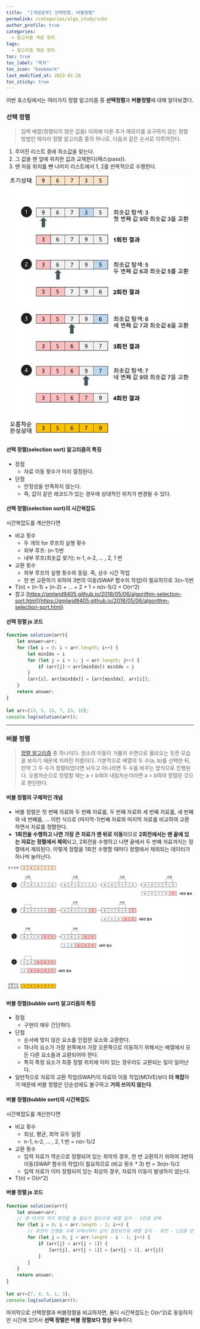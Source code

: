 ```yaml
---
title:  "[개념공부] 선택정렬, 버블정렬"
permalink: /categories/algo_study/ssbs
author_profile: true
categories:
  - 알고리즘 개념 정리
tags:
  - 알고리즘 개념 정리
toc: true
toc_label: "목차"
toc_icon: "bookmark"
last_modified_at: 2023-01-28
toc_sticky: true
---
```


 이번 포스팅에서는 여러가지 정렬 알고리즘 중 **선택정렬**과 **버블정렬**에 대해 알아보겠다.



### 선택 정렬

> 입력 배열(정렬되지 않은 값들) 이외에 다른 추가 메모리를 요구하지 않는 정렬 방법인 제자리 정렬 알고리즘 중의 하나로, 다음과 같은 순서로 이루어진다.

1. 주어진 리스트 중에 최소값을 찾는다.
2. 그 값을 맨 앞에 위치한 값과 교체한다(패스(pass)).
3. 맨 처음 위치를 뺀 나머지 리스트에서 1, 2를 반복적으로 수행한다.

![img](../../assets/images/selection-sort.png)



#### 선택 정렬(selection sort) 알고리즘의 특징

- 장점
  - 자료 이동 횟수가 미리 결정된다.
- 단점
  - 안정성을 만족하지 않는다.
  - 즉, 값이 같은 레코드가 있는 경우에 상대적인 위치가 변경될 수 있다.



#### 선택 정렬(selection sort)의 시간복잡도

시간복잡도를 계산한다면

- 비교 횟수
  - 두 개의 for 루프의 실행 횟수
  - 외부 루프: (n-1)번
  - 내부 루프(최솟값 찾기): n-1, n-2, … , 2, 1 번
- 교환 횟수
  - 외부 루프의 실행 횟수와 동일. 즉, 상수 시간 작업
  - 한 번 교환하기 위하여 3번의 이동(SWAP 함수의 작업)이 필요하므로 3(n-1)번
- T(n) = (n-1) + (n-2) + … + 2 + 1 = n(n-1)/2 = O(n^2)
- 참고 [https://gmlwjd9405.github.io/2018/05/06/algorithm-selection-sort.html](https://gmlwjd9405.github.io/2018/05/06/algorithm-selection-sort.html)



#### 선택 정렬 js 코드

```js
function solution(arr){
    let answer=arr;
    for (let i = 0; i < arr.length; i++) {
        let minIdx = i
        for (let j = i + 1; j < arr.length; j++) {
            if (arr[j] < arr[minIdx]) minIdx = j
        }
        [arr[i], arr[minIdx]] = [arr[minIdx], arr[i]];
    }
    return answer;
}

let arr=[13, 5, 11, 7, 23, 15];
console.log(solution(arr));
```

----



### 버블 정렬

>  [정렬 알고리즘](https://ko.wikipedia.org/wiki/정렬_알고리즘) 중 하나이다. 원소의 이동이 거품이 수면으로 올라오는 듯한 모습을 보이기 때문에 지어진 이름이다. 기본적으로 배열의 두 수(a, b)를 선택한 뒤, 만약 그 두 수가 정렬되었다면 놔두고 아니라면 두 수를 바꾸는 방식으로 진행된다. 오름차순으로 정렬할 때는 a <  b여야  내림차순이라면 a > b여야 정렬된 것으로 판단한다.



#### 버블 정렬의 구체적인 개념

- 버블 정렬은 첫 번째 자료와 두 번째 자료를, 두 번째 자료와 세 번째 자료를, 세 번째와 네 번째를, … 이런 식으로 (마지막-1)번째 자료와 마지막 자료를 비교하여 교환하면서 자료를 정렬한다.
- **1회전을 수행하고 나면 가장 큰 자료가 맨 뒤로 이동**하므로 **2회전에서는 맨 끝에 있는 자료는 정렬에서 제외**되고, 2회전을 수행하고 나면 끝에서 두 번째 자료까지는 정렬에서 제외된다. 이렇게 정렬을 1회전 수행할 때마다 정렬에서 제외되는 데이터가 하나씩 늘어난다.

![img](../../assets/images/bubble-sort.png)



#### 버블 정렬(bubble sort) 알고리즘의 특징

- 장점
  - 구현이 매우 간단하다.
- 단점
  - 순서에 맞지 않은 요소를 인접한 요소와 교환한다.
  - 하나의 요소가 가장 왼쪽에서 가장 오른쪽으로 이동하기 위해서는 배열에서 모든 다른 요소들과 교환되어야 한다.
  - 특히 특정 요소가 최종 정렬 위치에 이미 있는 경우라도 교환되는 일이 일어난다.
- 일반적으로 자료의 교환 작업(SWAP)이 자료의 이동 작업(MOVE)보다 **더 복잡**하기 때문에 버블 정렬은 단순성에도 불구하고 **거의 쓰이지 않는다**.



#### 버블 정렬(bubble sort)의 시간복잡도

시간복잡도를 계산한다면

- 비교 횟수
  - 최상, 평균, 최악 모두 일정
  - n-1, n-2, … , 2, 1 번 = n(n-1)/2
- 교환 횟수
  - 입력 자료가 역순으로 정렬되어 있는 최악의 경우, 한 번 교환하기 위하여 3번의 이동(SWAP 함수의 작업)이 필요하므로 (비교 횟수 * 3) 번 = 3n(n-1)/2
  - 입력 자료가 이미 정렬되어 있는 최상의 경우, 자료의 이동이 발생하지 않는다.
- T(n) = O(n^2)

#### 버블 정렬 js 코드

```js
function solution(arr){
    let answer=arr;
    // 맨 마지막 까지 회전을 돌 필요가 없으므로 배열 길이 - 1만큼 반복
    for (let i = 0; i < arr.length - 1; i++) {
        // 회전이 진행될 수록 뒤에서부터 값이 결정되므로 배열 길이 - 회전 - 1만큼 반복
        for (let j = 0; j < arr.length - i - 1; j++) {
            if (arr[j] > arr[j + 1]) {
                [arr[j], arr[j + 1]] = [arr[j + 1], arr[j]]
            }
        }
    }
    return answer;
}

let arr=[7, 4, 5, 1, 3];
console.log(solution(arr));
```



마지막으로 선택정렬과 버블정렬을 비교하자면, 둘디 시간복잡도는 O(n^2)로 동일하지만 시간에 있어서 **선택 정렬은 버블 정렬보다 항상 우수**하다.

